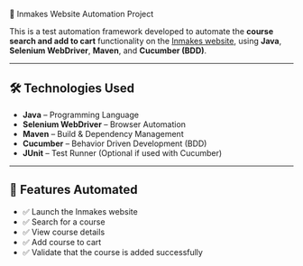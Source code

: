 🤖 Inmakes Website Automation Project

This is a test automation framework developed to automate the **course search and add to cart** functionality on the [Inmakes website](https://inmakes.com), using **Java**, **Selenium WebDriver**, **Maven**, and **Cucumber (BDD)**.

---

## 🛠️ Technologies Used

- **Java** – Programming Language  
- **Selenium WebDriver** – Browser Automation  
- **Maven** – Build & Dependency Management  
- **Cucumber** – Behavior Driven Development (BDD)  
- **JUnit** – Test Runner (Optional if used with Cucumber)

---

## 🎯 Features Automated

- ✅ Launch the Inmakes website  
- ✅ Search for a course  
- ✅ View course details  
- ✅ Add course to cart  
- ✅ Validate that the course is added successfully
